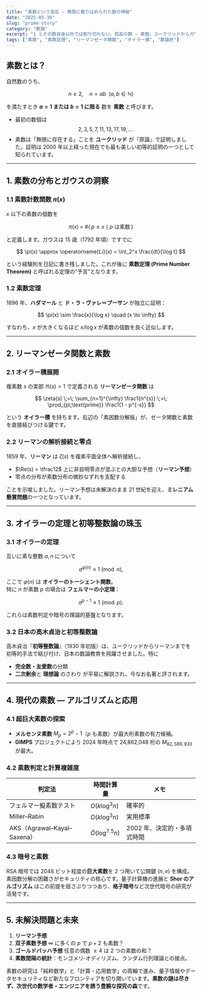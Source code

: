 ```yaml
---
title: "素数という宝石 ― 無限に散りばめられた数の神秘"
date: "2025-05-30"
slug: "prime-story"
category: "数論"
excerpt: "1 とその数自身以外では割り切れない、孤高の数 ― 素数。ユークリッドからガウス、リーマン、そして現代の暗号技術に至るまで、素数を巡る探究の歴史と最前線を辿ります。"
tags: ["素数", "素数定理", "リーマンゼータ関数", "オイラー積", "数論史"]
---
```


## 素数とは？

自然数のうち、

$$
n \ge 2,\quad n = ab \;\;(a,b \in \mathbb N)
$$

を満たすとき **$a=1$ または $b=1$ に限る** 数を **素数** と呼びます。

- 最初の数個は  
  $$2,\,3,\,5,\,7,\,11,\,13,\,17,\,19,\dots$$
- 素数は「無限に存在する」ことを **ユークリッド** が『原論』で証明しました。証明は 2000 年以上経った現在でも最も美しい初等的証明の一つとして知られています。

---

## 1. 素数の分布とガウスの洞察

### 1.1 素数計数関数 $\pi(x)$

$x$ 以下の素数の個数を

$$
\pi(x) \;=\; \#\{\,p \le x \mid p \text{ は素数}\,\}
$$

と定義します。ガウスは 15 歳（1792 年頃）ですでに

$$
\pi(x) \approx \operatorname{Li}(x)
           = \int_2^x \frac{dt}{\log t}
$$

という経験則を日記に書き残しました。これが後に **素数定理 (Prime Number Theorem)** と呼ばれる定理の“予言”となります。

### 1.2 素数定理

1896 年、**ハダマール** と **ド・ラ・ヴァレ＝プーサン** が独立に証明：

$$
\pi(x) \sim \frac{x}{\log x}
\quad (x \to \infty)
$$

すなわち、$x$ が大きくなるほど $x/\log x$ が素数の個数を良く近似します。

---

## 2. リーマンゼータ関数と素数

### 2.1 オイラー積展開

複素数 $s$ の実部 $\Re(s) > 1$ で定義される **リーマンゼータ関数** は

$$
\zeta(s) \;=\; \sum_{n=1}^{\infty} \frac1{n^{s}}
           \;=\; \prod_{p\;\text{prime}} \frac1{1 - p^{-s}}
$$

という **オイラー積** を持ちます。右辺の「素因数分解版」が、ゼータ関数と素数を直接結びつける鍵です。

### 2.2 リーマンの解析接続と零点

1859 年、**リーマン** は $\zeta(s)$ を複素平面全体へ解析接続し、

- $\Re(s) = \tfrac12$ 上に非自明零点が並ぶとの大胆な予想（**リーマン予想**）
- 零点の分布が素数分布の微妙なずれを支配する

ことを示唆しました。リーマン予想は未解決のまま 21 世紀を迎え、**ミレニアム懸賞問題**の一つとなっています。

---

## 3. オイラーの定理と初等整数論の珠玉

### 3.1 オイラーの定理

互いに素な整数 $a, n$ について

$$
a^{\varphi(n)} \equiv 1 \pmod n,
$$

ここで $\varphi(n)$ は **オイラーのトーシェント関数**。  
特に $n$ が素数 $p$ の場合は **フェルマーの小定理**：

$$
a^{p-1} \equiv 1 \pmod p.
$$

これらは素数判定や暗号の理論的基盤となります。

### 3.2 日本の高木貞治と初等整数論

高木貞治『**初等整数論**』（1930 年初版）は、ユークリッドからリーマンまでを初等的手法で結び付け、日本の数論教育を飛躍させました。特に

- **完全数・友愛数**の分類
- **二次剰余**と **理想論** のさわり
  が平易に解説され、今なお名著と評されます。

---

## 4. 現代の素数 ― アルゴリズムと応用

### 4.1 超巨大素数の探索

- **メルセンヌ素数** $M_p = 2^{p}-1$（$p$ も素数）が最大桁素数の有力候補。
- **GIMPS** プロジェクトにより 2024 年時点で 24,862,048 桁の $M_{82,589,933}$ が最大。

### 4.2 素数判定と計算複雑度

| 判定法                      | 時間計算量               | メモ                        |
| --------------------------- | ------------------------ | --------------------------- |
| フェルマー擬素数テスト      | $O(k\log^3 n)$           | 確率的                      |
| Miller–Rabin                | $O(k\log^3 n)$           | 実用標準                    |
| AKS（Agrawal–Kayal–Saxena） | $\tilde O(\log^{7.5} n)$ | 2002 年、決定的・多項式時間 |

### 4.3 暗号と素数

RSA 暗号では 2048 ビット程度の**巨大素数**を 2 つ用いて公開鍵 $(n, e)$ を構成。素因数分解の困難さがセキュリティの核心です。量子計算機の進展と **Shor のアルゴリズム** はこの前提を揺さぶりつつあり、**格子暗号**など次世代暗号の研究が活発です。

---

## 5. 未解決問題と未来

1. **リーマン予想**
2. **双子素数予想** $\displaystyle \infty$ に多くの $p$ で $p+2$ も素数？
3. **ゴールドバッハ予想** 任意の偶数 $\ge 4$ は 2 つの素数の和？
4. **素数間隔の統計**：モンゴメリ‐オディリズム、ランダム行列理論との接点。

素数の研究は「純粋数学」と「計算・応用数学」の両輪で進み、量子情報やデータセキュリティなど新たなフロンティアを切り開いています。**素数の謎は尽きず、次世代の数学者・エンジニアを誘う豊饒な探究の森**です。
